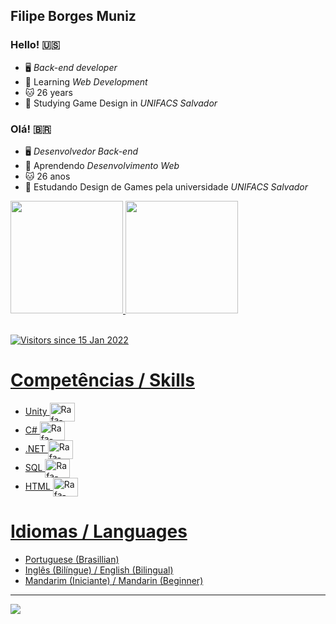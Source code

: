  ## Filipe Borges Muniz

### Hello! 🇺🇸

- 🖥️ *Back-end developer*
- 📝 Learning *Web Development*
- 🐱 26 years
- 👾 Studying Game Design in *UNIFACS Salvador*

### Olá! 🇧🇷

- 🖥️ *Desenvolvedor Back-end*
- 📝 Aprendendo *Desenvolvimento Web*
- 🐱 26 anos
- 👾 Estudando Design de Games pela universidade *UNIFACS Salvador*

<div>
  <a href="https://github.com/FMuniz312">
  <img height="180em" src="https://github-readme-stats.vercel.app/api?username=FMuniz312&show_icons=true&theme=tokyonight&include_all_commits=true&count_private=true"/>  
  <img height="180em" src="https://github-readme-stats.vercel.app/api/top-langs/?username=FMuniz312&layout=compact&langs_count=7&theme=dracula"/>
</div>
  
 <div>
  <!--<img align="center" src="https://github-readme-stats.vercel.app/api/top-langs/?username=FMuniz312&layout=compact&hide=html&theme=dark" alt="FMuniz312">-->
 </div>

 <br/>
  
![Visitors since 15 Jan 2022](http://estruyf-github.azurewebsites.net/api/VisitorHit?user=FMuniz312&repo=FMuniz312&countColor=%237B1E7A)
  
 # Competências / Skills
- Unity <img align="center" alt="Rafa-Csharp" height="30" width="40" src="https://cdn.jsdelivr.net/gh/devicons/devicon/icons/unity/unity-original.svg">
- C#  <img align="center" alt="Rafa-Csharp" height="30" width="40" src="https://cdn.jsdelivr.net/gh/devicons/devicon/icons/csharp/csharp-original.svg">
- .NET <img align="center" alt="Rafa-Csharp" height="30" width="40" src="https://cdn.jsdelivr.net/gh/devicons/devicon/icons/dot-net/dot-net-original.svg">
- SQL <img align="center" alt="Rafa-Csharp" height="30" width="40" src="https://cdn.jsdelivr.net/gh/devicons/devicon/icons/mysql/mysql-original.svg">
- HTML <img align="center" alt="Rafa-Csharp" height="30" width="40" src="https://cdn.jsdelivr.net/gh/devicons/devicon/icons/html5/html5-original-wordmark.svg">
 
 
 # Idiomas / Languages
- Portuguese (Brasillian)
- Inglês (Bilíngue) / English (Bilingual)
- Mandarim (Iniciante) / Mandarin (Beginner)
  
 <hr>  
<div>
  <a href="https://www.https://www.linkedin.com/in/filipe-borges-muniz-97917520a/" target="_blank"><img src="https://img.shields.io/badge/-LinkedIn-%230077B5?style=for-the-badge&logo=linkedin&logoColor=white" target="_blank">
  </a> 
</div
